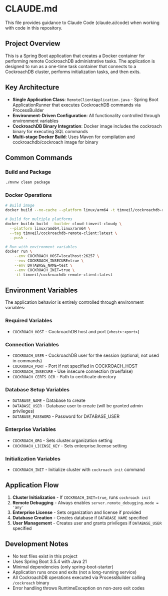 # CLAUDE.md

This file provides guidance to Claude Code (claude.ai/code) when working with code in this repository.

## Project Overview

This is a Spring Boot application that creates a Docker container for performing remote CockroachDB administrative tasks. The application is designed to run as a one-time task container that connects to a CockroachDB cluster, performs initialization tasks, and then exits.

## Key Architecture

- **Single Application Class**: `RemoteClientApplication.java` - Spring Boot ApplicationRunner that executes CockroachDB commands via ProcessBuilder
- **Environment-Driven Configuration**: All functionality controlled through environment variables
- **CockroachDB Binary Integration**: Docker image includes the cockroach binary for executing SQL commands
- **Multi-stage Docker Build**: Uses Maven for compilation and cockroachdb/cockroach image for binary

## Common Commands

### Build and Package
```bash
./mvnw clean package
```

### Docker Operations
```bash
# Build image
docker build --no-cache --platform linux/arm64 -t timveil/cockroachdb-remote-client:latest .

# Build for multiple platforms
docker buildx build --builder cloud-timveil-cloudy \
  --platform linux/amd64,linux/arm64 \
  --tag timveil/cockroachdb-remote-client:latest \
  --push .

# Run with environment variables
docker run \
    --env COCKROACH_HOST=localhost:26257 \
    --env COCKROACH_INSECURE=true \
    --env DATABASE_NAME=test \
    --env COCKROACH_INIT=true \
    -it timveil/cockroachdb-remote-client:latest
```

## Environment Variables

The application behavior is entirely controlled through environment variables:

### Required Variables
- `COCKROACH_HOST` - CockroachDB host and port (`<host>:<port>`)

### Connection Variables
- `COCKROACH_USER` - CockroachDB user for the session (optional, not used in commands)
- `COCKROACH_PORT` - Port if not specified in COCKROACH_HOST
- `COCKROACH_INSECURE` - Use insecure connection (true/false)
- `COCKROACH_CERTS_DIR` - Path to certificate directory

### Database Setup Variables
- `DATABASE_NAME` - Database to create
- `DATABASE_USER` - Database user to create (will be granted admin privileges)
- `DATABASE_PASSWORD` - Password for DATABASE_USER

### Enterprise Variables
- `COCKROACH_ORG` - Sets cluster.organization setting
- `COCKROACH_LICENSE_KEY` - Sets enterprise.license setting

### Initialization Variables
- `COCKROACH_INIT` - Initialize cluster with `cockroach init` command

## Application Flow

1. **Cluster Initialization** - If `COCKROACH_INIT=true`, runs `cockroach init`
2. **Remote Debugging** - Always enables `server.remote_debugging.mode = 'any'`
3. **Enterprise License** - Sets organization and license if provided
4. **Database Creation** - Creates database if `DATABASE_NAME` specified
5. **User Management** - Creates user and grants privileges if `DATABASE_USER` specified

## Development Notes

- No test files exist in this project
- Uses Spring Boot 3.5.4 with Java 21
- Minimal dependencies (only spring-boot-starter)
- Application runs once and exits (not a long-running service)
- All CockroachDB operations executed via ProcessBuilder calling `/cockroach` binary
- Error handling throws RuntimeException on non-zero exit codes